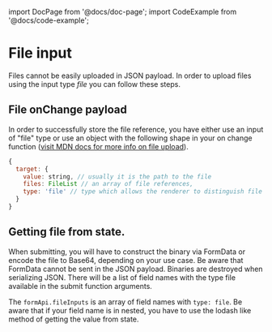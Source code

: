 import DocPage from '@docs/doc-page';
import CodeExample from '@docs/code-example';

<DocPage>

# File input

Files cannot be easily uploaded in JSON payload. In order to upload files using the input type *file* you can follow these steps.

## File onChange payload

In order to successfully store the file reference, you have either use an input of "file" type or use an object with the following shape in your on change function ([visit MDN docs for more info on file upload](https://developer.mozilla.org/en-US/docs/Web/HTML/Element/input/file)). 
```jsx
{
  target: {
    value: string, // usually it is the path to the file
    files: FileList // an array of file references,
    type: 'file' // type which allows the renderer to distinguish file payload
  }
}
```

## Getting file from state.

When submitting, you will have to construct the binary via FormData or encode the file to Base64, depending on your use case. Be aware that FormData cannot be sent in the JSON payload. Binaries are destroyed when serializing JSON. There will be a list of field names with the type file available in the submit function arguments.

The `formApi.fileInputs` is an array of field names with `type: file`. Be aware that if your field name is in nested, you have to use the lodash like method of getting the value from state.

<CodeExample source="components/file-upload/upload-handler" />

<CodeExample source="components/file-upload/file-input" mode="preview" additionalSources="components/file-upload/upload-handler.js" />

</DocPage>

